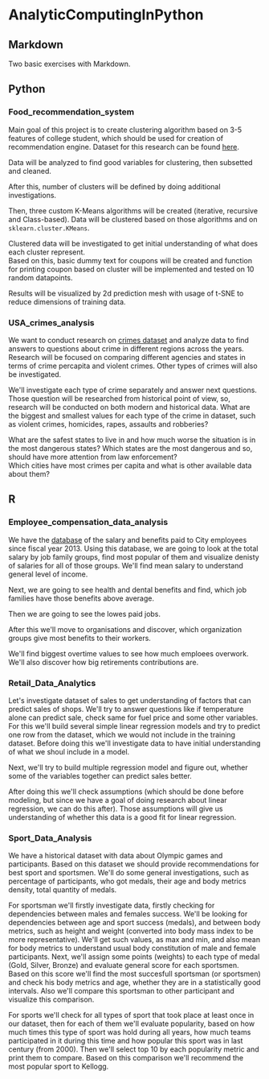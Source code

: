 # AnalyticComputingInPython

## Markdown

Two basic exercises with Markdown.

## Python

### Food_recommendation_system

Main goal of this project is to create clustering algorithm based on 3-5 features of college student, which should be used for creation of recommendation engine. Dataset for this research can be found [here](https://www.kaggle.com/borapajo/food-choices/version/5).  
  
Data will be analyzed to find good variables for clustering, then subsetted and cleaned.  
  
After this, number of clusters will be defined by doing additional investigations.  
  
Then, three custom K-Means algorithms will be created (iterative, recursive and Class-based). Data will be clustered based on those algorithms and on `sklearn.cluster.KMeans`.  
  
Clustered data will be investigated to get initial understanding of what does each cluster represent.  
Based on this, basic dummy text for coupons will be created and function for printing coupon based on cluster will be implemented and tested on 10 random datapoints.  
  
Results will be visualized by 2d prediction mesh with usage of t-SNE to reduce dimensions of training data.


### USA_crimes_analysis

We want to conduct research on [crimes dataset](https://www.kaggle.com/marshallproject/crime-rates) and analyze data to find answers to questions about crime in different regions across the years.  
Research will be focused on comparing different agencies and states in terms of crime percapita and violent crimes. Other types of crimes will also be investigated.  
  
We'll investigate each type of crime separately and answer next questions. Those question will be researched from historical point of view, so, research will be conducted on both modern and historical data. 
What are the biggest and smallest values for each type of the crime in dataset, such as violent crimes, homicides, rapes, assaults and robberies?   
  
What are the safest states to live in and how much worse the situation is in the most dangerous states? Which states are the most dangerous and so, should have more attention from law enforcement?  
Which cities have most crimes per capita and what is other available data about them?

## R

### Employee_compensation_data_analysis

We have the [database](https://www.kaggle.com/san-francisco/sf-employee-compensation) of the salary and benefits paid to City employees since fiscal year 2013. Using this database, we are going to look at the total salary by job family groups, find most popular of them and visualize denisty of salaries for all of those groups. We'll find mean salary to understand general level of income.
  
Next, we are going to see health and dental benefits and find, which job families have those benefits above average.  
  
Then we are going to see the lowes paid jobs.

After this we'll move to organisations and discover, which organization groups give most benefits to their workers.
  
We'll find biggest overtime values to see how much emploees overwork. We'll also discover how big retirements contributions are.  

### Retail_Data_Analytics

Let's investigate dataset of sales to get understanding of factors that can predict sales of shops. We'll try to answer questions like if temperature alone can predict sale, check same for fuel price and some other variables. For this we'll build several simple linear regression models and try to predict one row from the dataset, which we would not include in the training dataset. Before doing this we'll investigate data to have initial understanding of what we shoul include in a model.  
  
Next, we'll try to build multiple regression model and figure out, whether some of the variables together can predict sales better.   
  
After doing this we'll check assumptions (which should be done before modeling, but since we have a goal of doing research about linear regression, we can do this after). Those assumptions will give us understanding of whether this data is a good fit for linear regression.

### Sport_Data_Analysis


We have a historical dataset with data about Olympic games and participants. Based on this dataset we should provide recommendations for best sport and sportsmen. We'll do some general investigations, such as percentage of participants, who got medals, their age and body metrics density, total quantity of medals.  
   
For sportsman we'll firstly investigate data, firstly checking for dependencies between males and females success. We'll be looking for dependencies between age and sport success (medals), and between body metrics, such as height and weight (converted into body mass index to be more representative). We'll get such values, as max and min, and also mean for body metrics to understand usual body constitution of male and female participants. Next, we'll assign some points (weights) to each type of medal (Gold, Silver, Bronze) and evaluate general score for each sportsmen. Based on this score we'll find the most succesfull sportsman (or sportsmen) and check his body metrics and age, whether they are in a statistically good intervals. Also we'll compare this sportsman to other participant and visualize this comparison.
   
For sports we'll check for all types of sport that took place at least once in our dataset, then for each of them we'll evaluate popularity, based on how much times this type of sport was hold during all years, how much teams participated in it during this time and how popular this sport was in last century (from 2000). Then we'll select top 10 by each popularity metric and print them to compare. Based on this comparison we'll recommend  the most popular sport to Kellogg.
